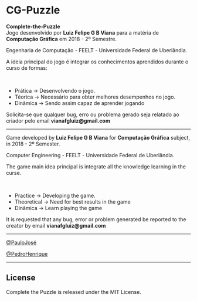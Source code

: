 # CG-Puzzle
<strong>Complete-the-Puzzle</strong>
</br>
Jogo desenvolvido por <strong>Luiz Felipe G B Viana</strong> para a matéria de <strong>Computação Gráfica</strong> em 2018 - 2º Semestre.
<p>Engenharia de Computação - FEELT - Universidade Federal de Uberlândia.</p>
<p>A ideia principal do jogo é integrar os conhecimentos aprendidos durante o curso de formas:</p>
</br>
<ul>
  <li> Prática -> Desenvolvendo o jogo.</li>
  <li> Téorica -> Necessário para obter melhores desempenhos no jogo.</li>
  <li> Dinâmica -> Sendo assim capaz de aprender jogando</li>
</ul>

<p>Solicita-se que qualquer bug, erro ou problema gerado seja relatado ao criador pelo email <strong>vianafgluiz@gmail.com</strong></p>

<hr>

Game developed by <strong>Luiz Felipe G B Viana</strong> for <strong>Computação Gráfica</strong> subject, in 2018 - 2º Semester.
<p>Computer Engineering - FEELT - Universidade Federal de Uberlândia.</p>

<p>The game main idea principal is integrate all the knowledge learning in the curse.</p>
</br>
<ul>
  <li> Practice -> Developing the game.</li>
  <li> Theoretical -> Need for best results in the game</li>
  <li> Dinâmica -> Learn playing the game</li>
</ul>
  
<p>It is requested that any bug, error or problem generated be reported to the creator by email <strong>vianafgluiz@gmail.com</strong></p>

<hr>
<h2Credits</h2>
<p><a href="https://github.com/Paulojct1">@PauloJosé</a></p>
<p><a href="https://github.com/pedruuh">@PedroHenrique</a></p>
<hr>
<h2>License</h2>
<p>Complete the Puzzle is released under the MIT License.</p>
